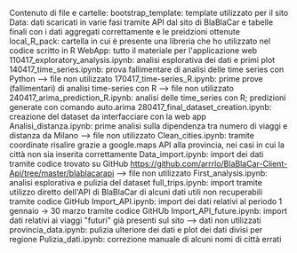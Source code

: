 Contenuto di file e cartelle:
bootstrap_template: template utilizzato per il sito
Data: dati scaricati in varie fasi tramite API dal sito di BlaBlaCar e tabelle finali con i dati aggregati correttamente e le preidzioni ottenute
local_R_pack: cartella in cui è presente una libreria che ho utilizzato nel codice scritto in R
WebApp: tutto il materiale per l'applicazione web
110417_exploratory_analysis.ipynb: analisi esplorativa dei dati e primi plot
140417_time_series.ipynb: prova fallimentare di analisi delle time series con Python --> file non utilizzato 
170417_time-series_R.ipynb: prime prove (fallimentari) di analisi time-series con R --> file non utilizzato
240417_arima_prediction_R.ipynb: analisi delle time_series con R; predizioni generate con comando auto.arima
280417_final_dataset_creation.ipynb: creazione del dataset da interfacciare con la web app
Analisi_distanza.ipynb: prime analisi sulla dipendenza tra numero di viaggi e distanza da Milano --> file non utilizzato
Clean_cities.ipynb: tramite coordinate risalire grazie a google.maps API alla provincia, nei casi in cui la città non sia inserita correttamente
Data_import.ipynb: import dei dati tramite codice trovato su GitHub https://github.com/arrrlo/BlaBlaCar-Client-Api/tree/master/blablacarapi --> file non utilizzato
First_analysis.ipynb: analisi esplorativa e pulizia del dataset
full_trips.ipynb: import tramite utilizzo diretto dell'API di BlaBlaCar di alcuni dati utili non recuperabili tramite codice GitHub
Import_API.ipynb: import dei dati relativi al periodo 1 gennaio -> 30 marzo tramite codice GitHUb
Import_API_future.ipynb: import dati relativi ai viaggi "futuri" già presenti sul sito --> dati non utilizzati
provincia_data.ipynb: pulizia ulteriore dei dati e plot dei dati divisi per regione
Pulizia_dati.ipynb: correzione manuale di alcuni nomi di città errati
